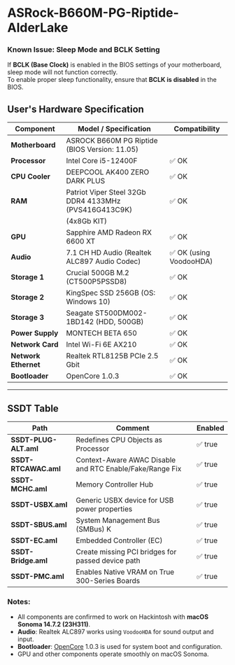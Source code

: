 # ASRock-B660M-PG-Riptide-AlderLake

### Known Issue: Sleep Mode and BCLK Setting

If **BCLK (Base Clock)** is enabled in the BIOS settings of your motherboard, sleep mode will not function correctly.  
To enable proper sleep functionality, ensure that **BCLK is disabled** in the BIOS.


## User's Hardware Specification

| Component              | Model / Specification                                     | Compatibility |
|------------------------|-----------------------------------------------------------|--------------------------|
| **Motherboard**        | ASROCK B660M PG Riptide (BIOS Version: 11.05) |           | ✅ OK                    |
| **Processor**          | Intel Core i5-12400F                                      | ✅ OK                    |
| **CPU Cooler**         | DEEPCOOL AK400 ZERO DARK PLUS                             | ✅ OK                    |
| **RAM**                | Patriot Viper Steel 32Gb DDR4 4133MHz (PVS416G413C9K)     | ✅ OK                    |
|                        | (4x8Gb KIT)                                               |                          |
| **GPU**                | Sapphire AMD Radeon RX 6600 XT                            | ✅ OK                    |
| **Audio**              | 7.1 CH HD Audio (Realtek ALC897 Audio Codec)              | ✅ OK (using VoodooHDA)  |
| **Storage 1**          | Crucial 500GB M.2 (CT500P5PSSD8)                          | ✅ OK                    |
| **Storage 2**          | KingSpec SSD 256GB (OS: Windows 10)                       | ✅ OK                    |
| **Storage 3**          | Seagate ST500DM002-1BD142 (HDD, 500GB)                    | ✅ OK                    |
| **Power Supply**       | MONTECH BETA 650                                          | ✅ OK                    |
| **Network Card**       | Intel Wi-Fi 6E AX210                                      | ✅ OK                    |
| **Network Ethernet**   | Realtek RTL8125B PCIe 2.5 Gbit                            | ✅ OK                    |
| **Bootloader**         | OpenCore 1.0.3                                            | ✅ OK                    |

---

## SSDT Table

| Path                   | Comment                                                    | Enabled |
|------------------------|------------------------------------------------------------|---------|
| **SSDT-PLUG-ALT.aml**  | Redefines CPU Objects as Processor                         | ✅ true |
| **SSDT-RTCAWAC.aml**   | Context-Aware AWAC Disable and RTC Enable/Fake/Range Fix   | ✅ true |
| **SSDT-MCHC.aml**      | Memory Controller Hub                                      | ✅ true |
| **SSDT-USBX.aml**      | Generic USBX device for USB power properties               | ✅ true |
| **SSDT-SBUS.aml**      | System Management Bus (SMBus) K                            | ✅ true |
| **SSDT-EC.aml**        | Embedded Controller (EC)                                   | ✅ true |
| **SSDT-Bridge.aml**    | Create missing PCI bridges for passed device path          | ✅ true |
| **SSDT-PMC.aml**       | Enables Native VRAM on True 300-Series Boards              | ✅ true |



### Notes:
- All components are confirmed to work on Hackintosh with **macOS Sonoma 14.7.2 (23H311)**.
- **Audio**: Realtek ALC897 works using `VoodooHDA` for sound output and input.
- **Bootloader**: [OpenCore](https://github.com/acidanthera/OpenCorePkg) 1.0.3 is used for system boot and configuration.
- GPU and other components operate smoothly on macOS Sonoma.
